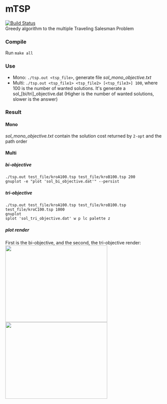 # mTSP
[![Build Status](https://travis-ci.org/ThiBsc/mTSP.svg?branch=master)](https://travis-ci.org/ThiBsc/mTSP)  
Greedy algorithm to the multiple Traveling Salesman Problem
### Compile
Run ```make all```
### Use
- Mono: ```./tsp.out <tsp_file>```, generate file _sol_mono_objective.txt_
- Multi: ```./tsp.out <tsp_file1> <tsp_file2> [<tsp_file3>] 100```, where 100 is the number of wanted solutions. It's generate a sol_[bi/tri]_objective.dat (Higher is the number of wanted solutions, slower is the answer)
### Result
#### Mono
_sol_mono_objective.txt_ contain the solution cost returned by ```2-opt``` and the path order
#### Multi
##### bi-objective
```
./tsp.out test_file/kroA100.tsp test_file/kroB100.tsp 200
gnuplot -e "plot 'sol_bi_objective.dat'" --persist
```
##### tri-objective
```
./tsp.out test_file/kroA100.tsp test_file/kroB100.tsp test_file/kroC100.tsp 1000
gnuplot
splot 'sol_tri_objective.dat' w p lc palette z
```
##### plot render
First is the bi-objective, and the second, the tri-objective render:  
<img src="https://github.com/thibDev/mTSP/blob/master/sol_bi_objective.png" width="320" height="240"/>
<img src="https://github.com/thibDev/mTSP/blob/master/sol_tri_objective.png" width="320" height="240"/>
